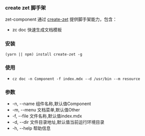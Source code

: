 ### create zet 脚手架
zet-component 通过 [create-zet](https://github.com/9-web/create-zet) 提供脚手架能力，包含：
* zc doc 快速生成文档模板

### 安装
```
(yarn || npm) install create-zet -g
```

### 使用
* `cz doc -n Component -f index.mdx --d /usr/bin --m resource`


### 参数
* -n, --name 组件名称,默认值Component
* -m, --menu 文档菜单,默认值Other
* -f, --file 文件名称,默认值index.mdx
* -d, --dir 文件目录地址,默认值当前运行环境目录
* -h, --help 帮助信息
